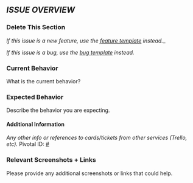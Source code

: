 ## _ISSUE OVERVIEW_


### Delete This Section
_If this issue is a new feature, use the [_feature template_](https://github.com/DoSomething/phoenix-next/issues/new?template=feature.md) instead.__

_If this issue is a bug, use the [_bug template_](https://github.com/DoSomething/phoenix-next/issues/new?template=bug.md) instead._


### Current Behavior
What is the current behavior?


### Expected Behavior
Describe the behavior you are expecting.


#### Additional Information
_Any other info or references to cards/tickets from other services (Trello, etc)._
Pivotal ID: [#]()


### Relevant Screenshots + Links
Please provide any additional screenshots or links that could help.
